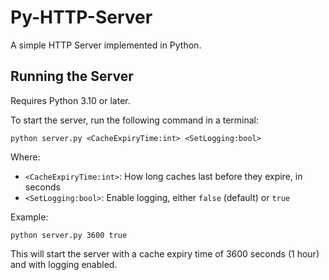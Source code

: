 # Py-HTTP-Server
A simple HTTP Server implemented in Python.

## Running the Server
Requires Python 3.10 or later.

To start the server, run the following command in a terminal:
```
python server.py <CacheExpiryTime:int> <SetLogging:bool>
```
Where:
 - `<CacheExpiryTime:int>`: How long caches last before they expire, in seconds
 - `<SetLogging:bool>`: Enable logging, either `false` (default) or `true`

Example:
```
python server.py 3600 true
```
This will start the server with a cache expiry time of 3600 seconds (1 hour) and with logging enabled.
